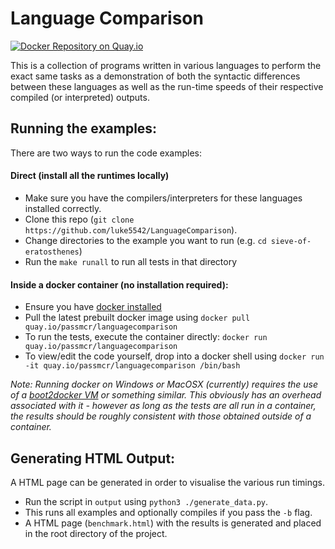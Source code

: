 # Language Comparison
[![Docker Repository on Quay.io](https://quay.io/repository/passmcr/languagecomparison/status "Docker Repository on Quay.io")](https://quay.io/repository/passmcr/languagecomparison)

This is a collection of programs written in various languages to perform the exact same tasks as a demonstration of both the syntactic differences between these languages as well as the run-time speeds of their respective compiled (or interpreted) outputs.

## Running the examples:
There are two ways to run the code examples:
#### Direct (install all the runtimes locally)
+ Make sure you have the compilers/interpreters for these languages installed correctly.
+ Clone this repo (`git clone https://github.com/luke5542/LanguageComparison`).
+ Change directories to the example you want to run (e.g. `cd sieve-of-eratosthenes`)
+ Run the `make runall` to run all tests in that directory

#### Inside a docker container (no installation required):
+ Ensure you have [docker installed](https://docs.docker.com/installation/)
+ Pull the latest prebuilt docker image using `docker pull quay.io/passmcr/languagecomparison`
+ To run the tests, execute the container directly: `docker run quay.io/passmcr/languagecomparison`
+ To view/edit the code yourself, drop into a docker shell using `docker run -it quay.io/passmcr/languagecomparison /bin/bash`

*Note: Running docker on Windows or MacOSX (currently) requires the use of a [boot2docker VM](http://boot2docker.io/) or something similar. This obviously has an overhead associated with it - however as long as the tests are all run in a container, the results should be roughly consistent with those obtained outside of a container.*

## Generating HTML Output:
A HTML page can be generated in order to visualise the various run timings.
+ Run the script in `output` using `python3 ./generate_data.py`.
+ This runs all examples and optionally compiles if you pass the `-b` flag.
+ A HTML page (`benchmark.html`) with the results is generated and placed in the root directory of the project.
